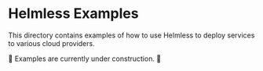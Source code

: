 # Helmless Examples

This directory contains examples of how to use Helmless to deploy services to various cloud providers.

🚧 Examples are currently under construction. 🚧
